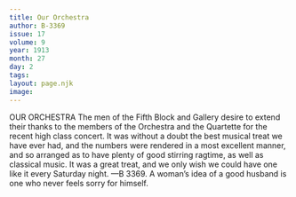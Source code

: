 ```yaml
---
title: Our Orchestra
author: B-3369
issue: 17
volume: 9
year: 1913
month: 27
day: 2
tags:
layout: page.njk
image:
---
```

OUR ORCHESTRA    The men of the Fifth Block and Gallery desire to extend their thanks to the members of the Orchestra and the Quartette for the recent high class concert. It was without a doubt the best musical treat we have ever had, and the numbers were rendered in a most excellent manner, and so arranged as to have plenty of good stirring ragtime, as well as classical music. It was a great treat, and we only wish we could have one like it every Saturday night. —B 3369.       A woman’s idea of a good husband is one who never feels sorry for himself. 
